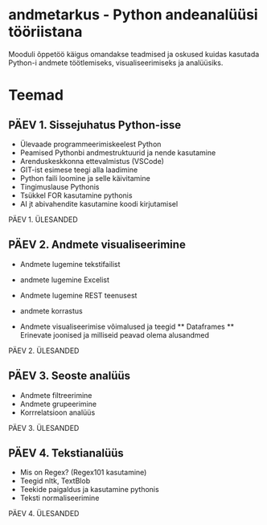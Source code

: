 # andmetarkus - Python andeanalüüsi tööriistana 

Mooduli õppetöö käigus omandakse teadmised ja oskused kuidas kasutada Python-i andmete töötlemiseks, visualiseerimiseks ja analüüsiks. 

# Teemad

## PÄEV 1. Sissejuhatus Python-isse

* Ülevaade programmeerimiskeelest Python
* Peamised Pythonbi andmestruktuurid ja nende kasutamine
* Arenduskeskkonna ettevalmistus (VSCode)
* GIT-ist esimese teegi alla laadimine
* Python faili loomine ja selle käivitamine
* Tingimuslause Pythonis
* Tsükkel FOR kasutamine pythonis
* AI jt abivahendite kasutamine koodi kirjutamisel 

PÄEV 1. ÜLESANDED


## PÄEV 2. Andmete visualiseerimine

* Andmete lugemine tekstifailist
* andmete lugemine Excelist
* Andmete lugemine REST teenusest
  
* andmete korrastus

* Andmete visualiseerimise võimalused ja teegid
** Dataframes
** Erinevate joonised ja milliseid peavad olema alusandmed

PÄEV 2. ÜLESANDED

## PÄEV 3. Seoste analüüs 
* Andmete filtreerimine
* Andmete grupeerimine
* Korrrelatsioon analüüs

PÄEV 3. ÜLESANDED
  
## PÄEV 4. Tekstianalüüs 
* Mis on Regex? (Regex101 kasutamine)
* Teegid nltk, TextBlob
* Teekide paigaldus ja kasutamine pythonis
* Teksti normaliseerimine

PÄEV 4. ÜLESANDED
